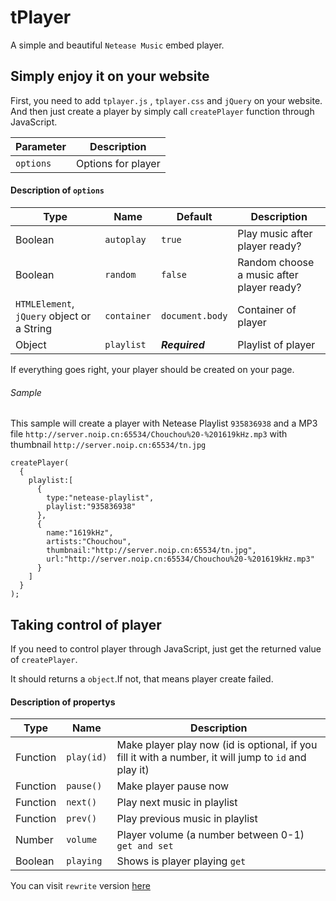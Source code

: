 # tPlayer
A simple and beautiful ```Netease Music``` embed player.

## Simply enjoy it on your website
First, you need to add ```tplayer.js``` , ```tplayer.css``` and ```jQuery``` on your website.
And then just create a player by simply call ```createPlayer``` function through JavaScript.

| Parameter | Description |
| ------ | ------ |
| ```options``` | Options for player |

#### Description of ```options```
| Type | Name | Default | Description |
| ------ | ------ | ------ | ------ |
| Boolean | ```autoplay``` | ```true``` | Play music after player ready? |
| Boolean | ```random``` | ```false``` | Random choose a music after player ready? |
| ```HTMLElement```, ```jQuery``` object or a String | ```container``` | ```document.body``` | Container of player |
| Object | ```playlist``` | ***Required*** | Playlist of player |

If everything goes right, your player should be created on your page.

###### Sample
This sample will create a player with Netease Playlist ```935836938``` and a MP3 file ```http://server.noip.cn:65534/Chouchou%20-%201619kHz.mp3``` with thumbnail ```http://server.noip.cn:65534/tn.jpg```
```
createPlayer(
  {
    playlist:[
      {
        type:"netease-playlist",
        playlist:"935836938"
      },
      {
        name:"1619kHz",
        artists:"Chouchou",
        thumbnail:"http://server.noip.cn:65534/tn.jpg",
        url:"http://server.noip.cn:65534/Chouchou%20-%201619kHz.mp3"
      }
    ]
  }
);
```

## Taking control of player
If you need to control player through JavaScript, just get the returned value of ```createPlayer```.

It should returns a ```object```.If not, that means player create failed.
#### Description of propertys
| Type | Name | Description |
| ------ | ------ | ------ |
| Function | ```play(id)``` | Make player play now (id is optional, if you fill it with a number, it will jump to ```id``` and play it) |
| Function | ```pause()``` | Make player pause now |
| Function | ```next()``` | Play next music in playlist |
| Function | ```prev()``` | Play previous music in playlist |
| Number | ```volume``` | Player volume (a number between 0-1) ```get and set``` |
| Boolean | ```playing``` | Shows is player playing ```get``` |

You can visit ```rewrite``` version [here](https://tenmahw.com/tPlayer/rewrite)
